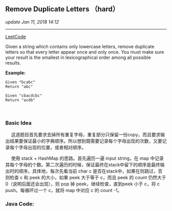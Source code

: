 ## Remove Duplicate Letters （hard）
_update Jan 11, 2018  14:12_

---
[LeetCode](https://leetcode.com/problems/remove-duplicate-letters/description/)

Given a string which contains only lowercase letters, remove duplicate letters so that every letter appear once and only once. You must make sure your result is the smallest in lexicographical order among all possible results.

**Example:**

    Given "bcabc"
    Return "abc"

    Given "cbacdcbc"
    Return "acdb"
    
<br>

### Basic Idea
&emsp; 这道题目首先要求去掉所有重复字母，重复部分只保留一份copy，而且要求输出结果要保证最小的字典顺序。所以想到既需要记录每个字母出现的次数，又要记录每个字母出现的位置，或者相对顺序。  

&emsp; 使用 stack + HashMap 的思路。首先遍历一遍 input string，在 map 中记录其每个字母的个数。第二次遍历的时候，保证最终在stack中留下的顺序是最终输出时的顺序。具体地，每次先看当前 char c 是否在stack中，如果在则跳过，否则检查 c 和 peek 的大小，如果 peek 大于等于 c，而且 peek 的 count 仍然大于 0（说明后面还会出现），则 pop 掉 peek，继续检查，直到peek 小于 c，将 c push。每循环过一个 c，就将 map 中对应 c 的 count -1。
<br>
### Java Code:
```java

